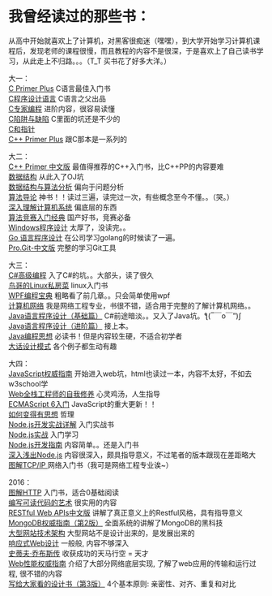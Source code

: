 # 我曾经读过的那些书：
从高中开始就喜欢上了计算机，对黑客很痴迷（嘿嘿），到大学开始学习计算机课程后，发现老师的课程很慢，而且教程的内容不是很深，于是喜欢上了自己读书学习，从此走上不归路。。。（T_T 买书花了好多大洋。）

大一：  
[C Primer Plus](http://book.douban.com/subject/1240002/) C语言最佳入门书  
[C程序设计语言](http://book.douban.com/subject/1139336/) C语言之父出品  
[C专家编程](http://book.douban.com/subject/2377310/) 进阶内容，很容易读懂  
[C陷阱与缺陷](http://book.douban.com/subject/2778632/) C里面的坑还是不少的  
[C和指针](http://book.douban.com/subject/3012360/)  
[C++ Primer Plus](http://book.douban.com/subject/1231875/) 跟C那本是一系列的  

大二：  
[C++ Primer 中文版](http://book.douban.com/subject/1767741/) 最值得推荐的C++入门书，比C++PP的内容要难  
[数据结构](http://book.douban.com/subject/1886174/) 从此入了OJ坑  
[数据结构与算法分析](http://book.douban.com/subject/1139426/) 偏向于问题分析  
[算法导论](http://book.douban.com/subject/1885170/) 神书！！读过三遍，读完过一次，有些概念至今不懂。。（哭。）  
[深入理解计算机系统](http://book.douban.com/subject/5333562/) 偏底层的东西  
[算法竞赛入门经典](http://book.douban.com/subject/4138920/) 国产好书，竞赛必备  
[Windows程序设计](http://book.douban.com/subject/5273955/) 太厚了，没读完。。  
[Go 语言程序设计](http://book.douban.com/subject/25919900/) 在公司学习golang的时候读了一遍。   
[Pro.Git-中文版](http://book.douban.com/subject/3420144/) 完整的学习Git工具    

大三：  
[C#高级编程](http://book.douban.com/subject/3344305/) 入了C#的坑。。大部头，读了很久  
[鸟哥的Linux私房菜](http://book.douban.com/subject/4889838/) linux入门书  
[WPF编程宝典](http://book.douban.com/subject/3988968/) 粗略看了前几章。。只会简单使用wpf  
[计算机网络](http://book.douban.com/subject/10510747/) 我是网络工程专业，书很不错，适合用于完整的了解计算机网络。。  
[Java语言程序设计（基础篇）](http://book.douban.com/subject/6529833/) C#前途暗淡。。又入了Java坑。ƪ(‾￣o￣”)ʃ  
[Java语言程序设计（进阶篇）](http://book.douban.com/subject/6529835/) 接上本。  
[Java编程思想](http://book.douban.com/subject/2130190/) 必读书！但是内容较生硬，不适合初学者  
[大话设计模式](http://book.douban.com/subject/2334288/) 各个例子都生动有趣    

大四：  
[JavaScript权威指南](http://book.douban.com/subject/2228378/)  开始进入web坑，html也读过一本，内容不太好，不如去w3school学  
[Web全栈工程师的自我修养](http://book.douban.com/subject/26598045/)  心灵鸡汤，人生指导  
[ECMAScript 6入门](http://es6.ruanyifeng.com/)  JavaScript的重大更新！！  
[如何变得有思想](http://book.douban.com/subject/26268552/) 哲理  
[Node.js开发实战详解](http://book.douban.com/subject/25879763/) 入门实战书  
[Node.js实战](http://book.douban.com/subject/25870705/) 入门学习  
[Node.js开发指南](http://book.douban.com/subject/10789820/) 内容简单。。还是入门书  
[深入浅出Node.js](https://book.douban.com/subject/25768396/) 内容很深入，颇具指导意义，不过笔者的版本跟现在差距略大  
[图解TCP/IP ](https://book.douban.com/subject/24737674/) 网络入门书（我可是网络工程专业诶~）  

2016：  
[图解HTTP](https://book.douban.com/subject/25863515/) 入门书，适合0基础阅读   
[编写可读代码的艺术](http://book.douban.com/subject/10797189/) 很实用的内容  
[RESTful Web APIs中文版](http://book.douban.com/subject/25909247/)  讲解了真正意义上的Restful风格，具有指导意义  
[MongoDB权威指南（第2版）](http://book.douban.com/subject/25798102/)  全面系统的讲解了MongoDB的黑科技  
[大型网站技术架构](http://book.douban.com/subject/25723064/) 大型网站不是设计出来的，是发展出来的  
[响应式Web设计](https://book.douban.com/subject/20390374/) 一般般, 内容不够深入  
[史蒂夫·乔布斯传](https://book.douban.com/subject/6798611/) 收获成功的天马行空 = 天才  
[Web性能权威指南](https://book.douban.com/subject/25856314/) 介绍了大部分网络底层实现, 了解了web应用的传输和运行过程, 很不错的内容  
[写给大家看的设计书（第3版）](https://book.douban.com/subject/3323633/) 4个基本原则: 亲密性、对齐、重复和对比   